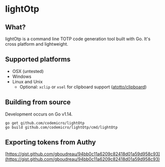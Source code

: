 # lightOtp

## What?
lightOtp is a command line TOTP code generation tool built with Go. It's cross platform and lightweight.

## Supported platforms
* OSX (untested)
* Windows
* Linux and Unix 
  * Optional: `xclip` or `xsel` for clipboard support ([atotto/clipboard](https://github.com/atotto/clipboard))
  
## Building from source

Development occurs on Go v1.14.

```
go get github.com/codemicro/lightOtp
go build github.com/codemicro/lightOtp/cmd/lightOtp
```

## Exporting tokens from Authy

[https://gist.github.com/gboudreau/94bb0c11a6209c82418d01a59d958c93](https://gist.github.com/gboudreau/94bb0c11a6209c82418d01a59d958c93)